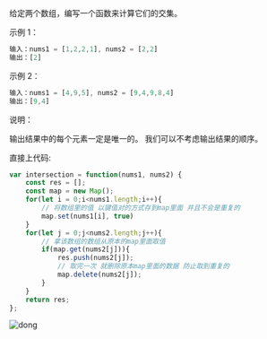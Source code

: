 

给定两个数组，编写一个函数来计算它们的交集。

示例 1：

```js
输入：nums1 = [1,2,2,1], nums2 = [2,2]
输出：[2]
```

示例 2：

```js
输入：nums1 = [4,9,5], nums2 = [9,4,9,8,4]
输出：[9,4]
```


说明：

输出结果中的每个元素一定是唯一的。
我们可以不考虑输出结果的顺序。

直接上代码:

```js
var intersection = function(nums1, nums2) {
    const res = [];
    const map = new Map();
    for(let i = 0;i<nums1.length;i++){
        // 将数组里的值 以键值对的方式存到map里面 并且不会是重复的
        map.set(nums1[i], true)
    }
    for(let j = 0;j<nums2.length;j++){
        // 拿该数组的数组从原本的map里面取值
        if(map.get(nums2[j])){
            res.push(nums2[j]);
            // 取完一次 就删除原本map里面的数据 防止取到重复的
            map.delete(nums2[j]);
        }
    }
    return res;
};
```

![dong](C:\Users\asus\Desktop\表情包\dong.gif)